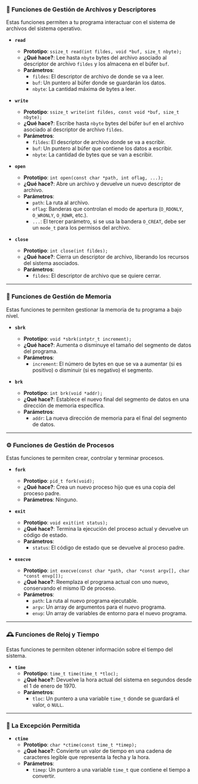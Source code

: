### 📂 Funciones de Gestión de Archivos y Descriptores

Estas funciones permiten a tu programa interactuar con el sistema de archivos del sistema operativo.

* **`read`**
    * **Prototipo**: `ssize_t read(int fildes, void *buf, size_t nbyte);`
    * **¿Qué hace?**: Lee hasta `nbyte` bytes del archivo asociado al descriptor de archivo `fildes` y los almacena en el búfer `buf`.
    * **Parámetros**:
        * `fildes`: El descriptor de archivo de donde se va a leer.
        * `buf`: Un puntero al búfer donde se guardarán los datos.
        * `nbyte`: La cantidad máxima de bytes a leer.

* **`write`**
    * **Prototipo**: `ssize_t write(int fildes, const void *buf, size_t nbyte);`
    * **¿Qué hace?**: Escribe hasta `nbyte` bytes del búfer `buf` en el archivo asociado al descriptor de archivo `fildes`.
    * **Parámetros**:
        * `fildes`: El descriptor de archivo donde se va a escribir.
        * `buf`: Un puntero al búfer que contiene los datos a escribir.
        * `nbyte`: La cantidad de bytes que se van a escribir.

* **`open`**
    * **Prototipo**: `int open(const char *path, int oflag, ...);`
    * **¿Qué hace?**: Abre un archivo y devuelve un nuevo descriptor de archivo.
    * **Parámetros**:
        * `path`: La ruta al archivo.
        * `oflag`: Banderas que controlan el modo de apertura (`O_RDONLY`, `O_WRONLY`, `O_RDWR`, etc.).
        * `...`: El tercer parámetro, si se usa la bandera `O_CREAT`, debe ser un `mode_t` para los permisos del archivo.

* **`close`**
    * **Prototipo**: `int close(int fildes);`
    * **¿Qué hace?**: Cierra un descriptor de archivo, liberando los recursos del sistema asociados.
    * **Parámetros**:
        * `fildes`: El descriptor de archivo que se quiere cerrar.

---

### 🧠 Funciones de Gestión de Memoria

Estas funciones te permiten gestionar la memoria de tu programa a bajo nivel.

* **`sbrk`**
    * **Prototipo**: `void *sbrk(intptr_t increment);`
    * **¿Qué hace?**: Aumenta o disminuye el tamaño del segmento de datos del programa.
    * **Parámetros**:
        * `increment`: El número de bytes en que se va a aumentar (si es positivo) o disminuir (si es negativo) el segmento.

* **`brk`**
    * **Prototipo**: `int brk(void *addr);`
    * **¿Qué hace?**: Establece el nuevo final del segmento de datos en una dirección de memoria específica.
    * **Parámetros**:
        * `addr`: La nueva dirección de memoria para el final del segmento de datos.

---

### ⚙️ Funciones de Gestión de Procesos

Estas funciones te permiten crear, controlar y terminar procesos.

* **`fork`**
    * **Prototipo**: `pid_t fork(void);`
    * **¿Qué hace?**: Crea un nuevo proceso hijo que es una copia del proceso padre.
    * **Parámetros**: Ninguno.

* **`exit`**
    * **Prototipo**: `void exit(int status);`
    * **¿Qué hace?**: Termina la ejecución del proceso actual y devuelve un código de estado.
    * **Parámetros**:
        * `status`: El código de estado que se devuelve al proceso padre.

* **`execve`**
    * **Prototipo**: `int execve(const char *path, char *const argv[], char *const envp[]);`
    * **¿Qué hace?**: Reemplaza el programa actual con uno nuevo, conservando el mismo ID de proceso.
    * **Parámetros**:
        * `path`: La ruta al nuevo programa ejecutable.
        * `argv`: Un array de argumentos para el nuevo programa.
        * `envp`: Un array de variables de entorno para el nuevo programa.

---

### 🕰️ Funciones de Reloj y Tiempo

Estas funciones te permiten obtener información sobre el tiempo del sistema.

* **`time`**
    * **Prototipo**: `time_t time(time_t *tloc);`
    * **¿Qué hace?**: Devuelve la hora actual del sistema en segundos desde el 1 de enero de 1970.
    * **Parámetros**:
        * `tloc`: Un puntero a una variable `time_t` donde se guardará el valor, o `NULL`.

---

### 📜 La Excepción Permitida

* **`ctime`**
    * **Prototipo**: `char *ctime(const time_t *timep);`
    * **¿Qué hace?**: Convierte un valor de tiempo en una cadena de caracteres legible que representa la fecha y la hora.
    * **Parámetros**:
        * `timep`: Un puntero a una variable `time_t` que contiene el tiempo a convertir.